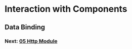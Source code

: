 # Interaction with Components

## Data Binding



### Next:  [05 Http Module]

[05 Http Module]: <https://github.com/sean1093/angular-starter/blob/master/05.http-module.md>
